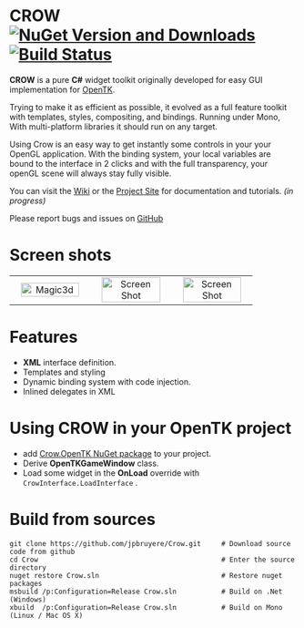 CROW [![NuGet Version and Downloads](https://buildstats.info/nuget/Crow.OpenTK)](https://www.nuget.org/packages/Crow.OpenTK) [![Build Status](https://travis-ci.org/jpbruyere/Crow.svg?branch=master)](https://travis-ci.org/jpbruyere/Crow)
===========

**CROW** is a pure **C#** widget toolkit originally developed for easy GUI implementation for [OpenTK](http://opentk.github.io/).

Trying to make it as efficient as possible, it evolved as a full feature toolkit with templates, styles, compositing,  and  bindings.
Running under Mono, With multi-platform libraries it should run on any target.

Using Crow is an easy way to get instantly some controls in your your OpenGL application. With the binding system, your local
variables are bound to the interface in 2 clicks and with the full transparency, your openGL scene will always stay fully visible.

You can visit the [Wiki](https://github.com/jpbruyere/Crow/wiki) or the [Project Site](https://jpbruyere.github.io/Crow/) for documentation and tutorials. _(in progress)_

Please report bugs and issues on [GitHub](https://github.com/jpbruyere/Crow/issues)

Screen shots
============

<table width="100%">
  <tr>
    <td width="30%" align="center"><img src="https://jpbruyere.github.io/Crow/images/magic3d.png" alt="Magic3d" width="90%"/></td>
    <td width="30%" align="center"><img src="https://jpbruyere.github.io/Crow/images/screenshot3.png" alt="Screen Shot" width="90%" /> </td>
    <td width="30%" align="center"><img src="https://jpbruyere.github.io/Crow/images/screenshot1.png" alt="Screen Shot" width="90%"/> </td>
  </tr>
</table>

Features
========

- **XML** interface definition.
- Templates and styling
- Dynamic binding system with code injection.
- Inlined delegates in XML

Using CROW in your OpenTK project
=================================
* add [Crow.OpenTK NuGet package](https://www.nuget.org/packages/Crow.OpenTK/) to your project.
* Derive **OpenTKGameWindow** class.
* Load some widget in the **OnLoad** override with `CrowInterface.LoadInterface` .

Build from sources
==================

```
git clone https://github.com/jpbruyere/Crow.git   	# Download source code from github
cd Crow	                                    		# Enter the source directory
nuget restore Crow.sln								# Restore nuget packages
msbuild /p:Configuration=Release Crow.sln			# Build on .Net (Windows)
xbuild  /p:Configuration=Release Crow.sln			# Build on Mono (Linux / Mac OS X)
```

